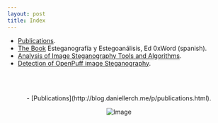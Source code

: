 ```yaml
---
layout: post
title: Index
---
```


- [Publications](http://blog.daniellerch.me/p/publications.html).
- [The Book](http://0xword.com/es/libros/64-esteganografia-y-estegoanalisis.html) 
  Esteganografía y Estegoanálisis, Ed 0xWord (spanish).
- [Analysis of Image Steganography Tools and Algorithms](http://blog.daniellerch.me/p/stego-tools.html).
- [Detection of OpenPuff image Steganography](http://blog.daniellerch.me/p/openpuff.html).

<br><br>
<center>
- [Publications](http://blog.daniellerch.me/p/publications.html).

![Image](http://imgs.xkcd.com/comics/security.png)
</center>

